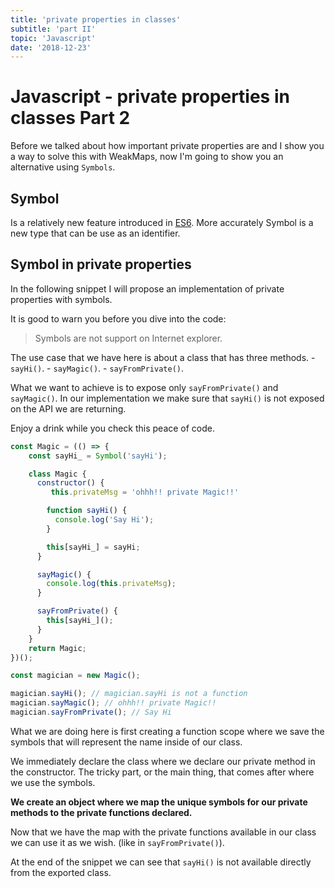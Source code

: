 ```yaml
---
title: 'private properties in classes'
subtitle: 'part II'
topic: 'Javascript'
date: '2018-12-23'
---
```


# Javascript - private properties in classes Part 2

Before we talked about how important private properties are and I show you a way to solve this with WeakMaps, now I'm going to show you
an alternative using `Symbols`.

## Symbol

Is a relatively new feature introduced in [ES6](https://developer.mozilla.org/es/docs/Web/JavaScript/Referencia/Objetos_globales/Symbol).
More accurately Symbol is a new type that can be use as an identifier.

## Symbol in private properties

In the following snippet I will propose an implementation of private properties with symbols.

It is good to warn you before you dive into the code:
> Symbols are not support on Internet explorer.
 
 The use case that we have here is about a class that has three methods.
    - `sayHi()`.
    - `sayMagic()`.
    - `sayFromPrivate()`.
    
What we want to achieve is to expose  only `sayFromPrivate()` and `sayMagic()`. In our implementation we make sure that `sayHi()` is not exposed on the API we are returning.

Enjoy a drink while you check this peace of code.
    
```javascript
const Magic = (() => {
    const sayHi_ = Symbol('sayHi');

    class Magic {
      constructor() {
         this.privateMsg = 'ohhh!! private Magic!!'

        function sayHi() {
          console.log('Say Hi');
        }

        this[sayHi_] = sayHi;
      }

      sayMagic() {
        console.log(this.privateMsg);
      }

      sayFromPrivate() {
        this[sayHi_]();
      }
    }
    return Magic;
})();

const magician = new Magic();

magician.sayHi(); // magician.sayHi is not a function
magician.sayMagic(); // ohhh!! private Magic!!
magician.sayFromPrivate(); // Say Hi
```
What we are doing here is first creating a function scope where we save the symbols that will represent the name inside of our class.

We immediately declare the class where we declare our private method in the constructor. The tricky part, or the main thing, that comes after where we use the symbols.

**We create an object where we map the unique symbols for our private methods to the private functions declared.**

Now that we have the map with the private functions available in our class we can use it as we wish. (like in `sayFromPrivate()`).

At the end of the snippet we can see that `sayHi()` is not available directly from the exported class.
